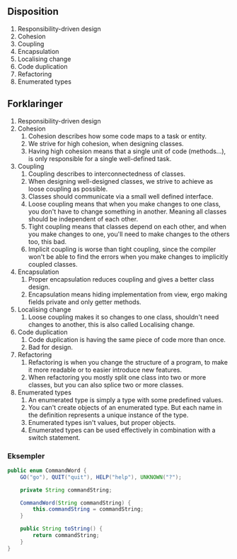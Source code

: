 
## Disposition

1. Responsibility-driven design
2. Cohesion
3. Coupling
4. Encapsulation
5. Localising change
6. Code duplication
7. Refactoring
8. Enumerated types


## Forklaringer

1. Responsibility-driven design
2. Cohesion
	1. Cohesion describes how some code maps to a task or entity.
	2. We strive for high cohesion, when designing classes.
	3. Having high cohesion means that a single unit of code (methods...), is only responsible for a single well-defined task.
3. Coupling
	1. Coupling describes to interconnectedness of classes.
	2. When designing well-designed classes, we strive to achieve as loose coupling as possible.
	4. Classes should communicate via a small well defined interface.
	3. Loose coupling means that when you make changes to one class, you don't have to change something in another. Meaning all classes should be independent of each other.
	5. Tight coupling means that classes depend on each other, and when you make changes to one, you'll need to make changes to the others too, this bad.
	6. Implicit coupling is worse than tight coupling, since the compiler won't be able to find the errors when you make changes to implicitly coupled classes.
4. Encapsulation
	1. Proper encapsulation reduces coupling and gives a better class design.
	2. Encapsulation means hiding implementation from view, ergo making fields private and only getter methods.
5. Localising change
	1. Loose coupling makes it so changes to one class, shouldn't need changes to another, this is also called Localising change.
6. Code duplication
	1. Code duplication is having the same piece of code more than once.
	2. Bad for design.
7. Refactoring
	1. Refactoring is when you change the structure of a program, to make it more readable or to easier introduce new features.
	2. When refactoring you mostly split one class into two or more classes, but you can also splice two or more classes.
8. Enumerated types
	1. An enumerated type is simply a type with some predefined values.
	2. You can't create objects of an enumerated type. But each name in the definition represents a unique instance of the type.
	3. Enumerated types isn't values, but proper objects.
	4. Enumerated types can be used effectively in combination with a switch statement.


### Eksempler

```java
public enum CommandWord {
	GO("go"), QUIT("quit"), HELP("help"), UNKNOWN("?");

	private String commandString;

	CommandWord(String commandString) {
		this.commandString = commandString;
	}

	public String toString() {
		return commandString;
	}
}
```
